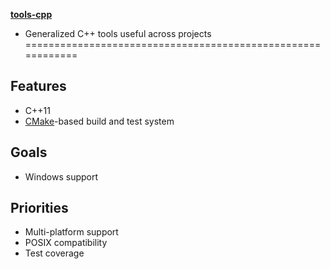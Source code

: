 **[tools-cpp](https://github.com/leighgarbs/tools-cpp)**
  - Generalized C++ tools useful across projects
============================================================



## Features ##
* C++11
* [CMake](https://cmake.org/)-based build and test system

## Goals ##
* Windows support

## Priorities ##
* Multi-platform support
* POSIX compatibility
* Test coverage
